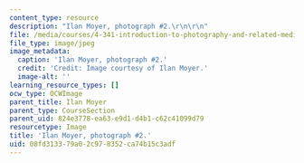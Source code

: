 ```yaml
---
content_type: resource
description: "Ilan Moyer, photograph #2.\r\n\r\n"
file: /media/courses/4-341-introduction-to-photography-and-related-media-fall-2007/08fd313379a02c978352ca74b15c3adf_moyer2.jpg
file_type: image/jpeg
image_metadata:
  caption: 'Ilan Moyer, photograph #2.'
  credit: 'Credit: Image courtesy of Ilan Moyer.'
  image-alt: ''
learning_resource_types: []
ocw_type: OCWImage
parent_title: Ilan Moyer
parent_type: CourseSection
parent_uid: 824e3778-ea63-e9d1-d4b1-c62c41099d79
resourcetype: Image
title: 'Ilan Moyer, photograph #2.'
uid: 08fd3133-79a0-2c97-8352-ca74b15c3adf
---
```

